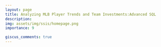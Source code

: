 ```yaml
---
layout: page
title: Analyzing MLB Player Trends and Team Investments:Advanced SQL 
description: 
img: assets/img/ssis/homepage.png
importance: 9

giscus_comments: true
---
```

